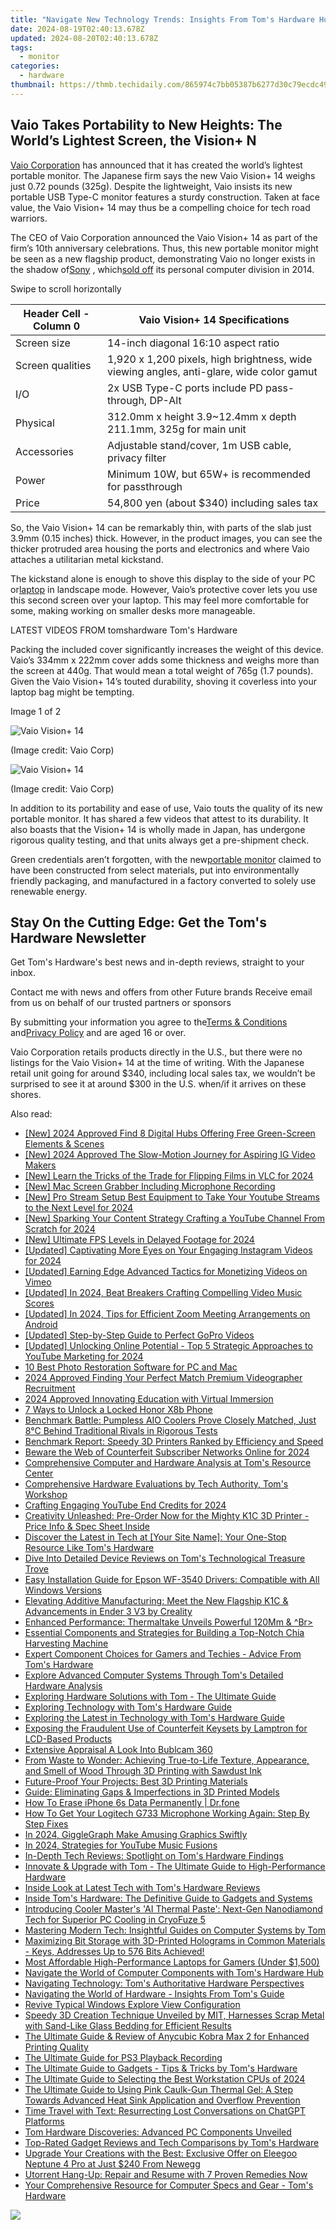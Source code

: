 ```yaml
---
title: "Navigate New Technology Trends: Insights From Tom's Hardware Hub"
date: 2024-08-19T02:40:13.678Z
updated: 2024-08-20T02:40:13.678Z
tags:
  - monitor
categories:
  - hardware
thumbnail: https://thmb.techidaily.com/865974c7bb05387b6277d30c79ecdc49aad19ee23c97d33e5069a1776373f52c.jpg
---
```


## Vaio Takes Portability to New Heights: The World’s Lightest Screen, the Vision+ N

[Vaio Corporation](https://vaio.com/news/visionplus%5F240701/) has announced that it has created the world’s lightest portable monitor. The Japanese firm says the new Vaio Vision+ 14 weighs just 0.72 pounds (325g). Despite the lightweight, Vaio insists its new portable USB Type-C monitor features a sturdy construction. Taken at face value, the Vaio Vision+ 14 may thus be a compelling choice for tech road warriors.

 The CEO of Vaio Corporation announced the Vaio Vision+ 14 as part of the firm’s 10th anniversary celebrations. Thus, this new portable monitor might be seen as a new flagship product, demonstrating Vaio no longer exists in the shadow of[Sony](https://tools.techidaily.com) , which[sold off](https://tools.techidaily.com) its personal computer division in 2014.

 Swipe to scroll horizontally

| Header Cell - Column 0 | Vaio Vision+ 14 Specifications                                                           |
| ---------------------- | ---------------------------------------------------------------------------------------- |
| Screen size            | 14-inch diagonal 16:10 aspect ratio                                                      |
| Screen qualities       | 1,920 x 1,200 pixels, high brightness, wide viewing angles, anti-glare, wide color gamut |
| I/O                    | 2x USB Type-C ports include PD pass-through, DP-Alt                                      |
| Physical               | 312.0mm x height 3.9\~12.4mm x depth 211.1mm, 325g for main unit                         |
| Accessories            | Adjustable stand/cover, 1m USB cable, privacy filter                                     |
| Power                  | Minimum 10W, but 65W+ is recommended for passthrough                                     |
| Price                  | 54,800 yen (about $340) including sales tax                                              |

 So, the Vaio Vision+ 14 can be remarkably thin, with parts of the slab just 3.9mm (0.15 inches) thick. However, in the product images, you can see the thicker protruded area housing the ports and electronics and where Vaio attaches a utilitarian metal kickstand.

 The kickstand alone is enough to shove this display to the side of your PC or[laptop](https://tools.techidaily.com) in landscape mode. However, Vaio’s protective cover lets you use this second screen over your laptop. This may feel more comfortable for some, making working on smaller desks more manageable.

 LATEST VIDEOS FROM tomshardware Tom's Hardware

 Packing the included cover significantly increases the weight of this device. Vaio’s 334mm x 222mm cover adds some thickness and weighs more than the screen at 440g. That would mean a total weight of 765g (1.7 pounds). Given the Vaio Vision+ 14’s touted durability, shoving it coverless into your laptop bag might be tempting.

 Image 1 of 2

![Vaio Vision+ 14](https://vanilla.futurecdn.net/cyclingnews/media/img/missing-image.svg)

 (Image credit: Vaio Corp)

![Vaio Vision+ 14](https://vanilla.futurecdn.net/cyclingnews/media/img/missing-image.svg)

 (Image credit: Vaio Corp)

 In addition to its portability and ease of use, Vaio touts the quality of its new portable monitor. It has shared a few videos that attest to its durability. It also boasts that the Vision+ 14 is wholly made in Japan, has undergone rigorous quality testing, and that units always get a pre-shipment check.

 Green credentials aren’t forgotten, with the new[portable monitor](https://tools.techidaily.com) claimed to have been constructed from select materials, put into environmentally friendly packaging, and manufactured in a factory converted to solely use renewable energy.

## Stay On the Cutting Edge: Get the Tom's Hardware Newsletter

 Get Tom's Hardware's best news and in-depth reviews, straight to your inbox.

 Contact me with news and offers from other Future brands  Receive email from us on behalf of our trusted partners or sponsors

 By submitting your information you agree to the[Terms & Conditions](https://futureplc.com/terms-conditions/) and[Privacy Policy](https://futureplc.com/privacy-policy/) and are aged 16 or over.

 Vaio Corporation retails products directly in the U.S., but there were no listings for the Vaio Vision+ 14 at the time of writing. With the Japanese retail unit going for around $340, including local sales tax, we wouldn’t be surprised to see it at around $300 in the U.S. when/if it arrives on these shores.

<ins class="adsbygoogle"
     style="display:block"
     data-ad-format="autorelaxed"
     data-ad-client="ca-pub-7571918770474297"
     data-ad-slot="1223367746"></ins>



<ins class="adsbygoogle"
     style="display:block"
     data-ad-client="ca-pub-7571918770474297"
     data-ad-slot="8358498916"
     data-ad-format="auto"
     data-full-width-responsive="true"></ins>

<span class="atpl-alsoreadstyle">Also read:</span>
<div><ul>
<li><a href="https://eaxpv-info.techidaily.com/new-2024-approved-find-8-digital-hubs-offering-free-green-screen-elements-and-scenes/"><u>[New] 2024 Approved  Find 8 Digital Hubs Offering Free Green-Screen Elements & Scenes</u></a></li>
<li><a href="https://instagram-video-files.techidaily.com/new-2024-approved-the-slow-motion-journey-for-aspiring-ig-video-makers/"><u>[New] 2024 Approved  The Slow-Motion Journey for Aspiring IG Video Makers</u></a></li>
<li><a href="https://screen-capture.techidaily.com/new-learn-the-tricks-of-the-trade-for-flipping-films-in-vlc-for-2024/"><u>[New] Learn the Tricks of the Trade for Flipping Films in VLC for 2024</u></a></li>
<li><a href="https://screen-mirroring-recording.techidaily.com/new-mac-screen-grabber-including-microphone-recording/"><u>[New] Mac Screen Grabber  Including Microphone Recording</u></a></li>
<li><a href="https://youtube-sure.techidaily.com/ro-stream-setup-best-equipment-to-take-your-youtube-streams-to-the-next-level-for-2024/"><u>[New] Pro Stream Setup  Best Equipment to Take Your Youtube Streams to the Next Level for 2024</u></a></li>
<li><a href="https://youtube-zero.techidaily.com/parking-your-content-strategy-crafting-a-youtube-channel-from-scratch-for-2024/"><u>[New] Sparking Your Content Strategy  Crafting a YouTube Channel From Scratch for 2024</u></a></li>
<li><a href="https://vp-tips.techidaily.com/new-ultimate-fps-levels-in-delayed-footage-for-2024/"><u>[New] Ultimate FPS Levels in Delayed Footage for 2024</u></a></li>
<li><a href="https://instagram-clips.techidaily.com/updated-captivating-more-eyes-on-your-engaging-instagram-videos-for-2024/"><u>[Updated] Captivating More Eyes on Your Engaging Instagram Videos for 2024</u></a></li>
<li><a href="https://vimeo-videos.techidaily.com/updated-earning-edge-advanced-tactics-for-monetizing-videos-on-vimeo/"><u>[Updated] Earning Edge  Advanced Tactics for Monetizing Videos on Vimeo</u></a></li>
<li><a href="https://instagram-video-files.techidaily.com/updated-in-2024-beat-breakers-crafting-compelling-video-music-scores/"><u>[Updated] In 2024, Beat Breakers  Crafting Compelling Video Music Scores</u></a></li>
<li><a href="https://article-posts.techidaily.com/updated-in-2024-tips-for-efficient-zoom-meeting-arrangements-on-android/"><u>[Updated] In 2024, Tips for Efficient Zoom Meeting Arrangements on Android</u></a></li>
<li><a href="https://extra-approaches.techidaily.com/updated-step-by-step-guide-to-perfect-gopro-videos/"><u>[Updated] Step-by-Step Guide to Perfect GoPro Videos</u></a></li>
<li><a href="https://youtube-tips.techidaily.com/ed-unlocking-online-potential-top-5-strategic-approaches-to-youtube-marketing-for-2024/"><u>[Updated] Unlocking Online Potential - Top 5 Strategic Approaches to YouTube Marketing for 2024</u></a></li>
<li><a href="https://data-safeguard.techidaily.com/10-best-photo-restoration-software-for-pc-and-mac/"><u>10 Best Photo Restoration Software for PC and Mac</u></a></li>
<li><a href="https://some-knowledge.techidaily.com/2024-approved-finding-your-perfect-match-premium-videographer-recruitment/"><u>2024 Approved  Finding Your Perfect Match  Premium Videographer Recruitment</u></a></li>
<li><a href="https://fox-direct.techidaily.com/2024-approved-innovating-education-with-virtual-immersion/"><u>2024 Approved  Innovating Education with Virtual Immersion</u></a></li>
<li><a href="https://unlock-android.techidaily.com/7-ways-to-unlock-a-locked-honor-x8b-phone-by-drfone-android/"><u>7 Ways to Unlock a Locked Honor X8b Phone</u></a></li>
<li><a href="https://hardware-tips.techidaily.com/benchmark-battle-pumpless-aio-coolers-prove-closely-matched-just-8c-behind-traditional-rivals-in-rigorous-tests/"><u>Benchmark Battle: Pumpless AIO Coolers Prove Closely Matched, Just 8°C Behind Traditional Rivals in Rigorous Tests</u></a></li>
<li><a href="https://hardware-tips.techidaily.com/benchmark-report-speedy-3d-printers-ranked-by-efficiency-and-speed/"><u>Benchmark Report: Speedy 3D Printers Ranked by Efficiency and Speed</u></a></li>
<li><a href="https://youtube-videos.techidaily.com/beware-the-web-of-counterfeit-subscriber-networks-online-for-2024/"><u>Beware the Web of Counterfeit Subscriber Networks Online for 2024</u></a></li>
<li><a href="https://hardware-tips.techidaily.com/comprehensive-computer-and-hardware-analysis-at-toms-resource-center/"><u>Comprehensive Computer and Hardware Analysis at Tom's Resource Center</u></a></li>
<li><a href="https://hardware-tips.techidaily.com/comprehensive-hardware-evaluations-by-tech-authority-toms-workshop/"><u>Comprehensive Hardware Evaluations by Tech Authority, Tom's Workshop</u></a></li>
<li><a href="https://youtube-web.techidaily.com/ing-engaging-youtube-end-credits-for-2024/"><u>Crafting Engaging YouTube End Credits for 2024</u></a></li>
<li><a href="https://hardware-tips.techidaily.com/creativity-unleashed-pre-order-now-for-the-mighty-k1c-3d-printer-price-info-and-spec-sheet-inside/"><u>Creativity Unleashed: Pre-Order Now for the Mighty K1C 3D Printer - Price Info & Spec Sheet Inside</u></a></li>
<li><a href="https://hardware-tips.techidaily.com/1723125168199-discover-the-latest-in-tech-at-your-site-name-your-one-stop-resource-like-toms-hardware/"><u>Discover the Latest in Tech at [Your Site Name]: Your One-Stop Resource Like Tom's Hardware</u></a></li>
<li><a href="https://hardware-tips.techidaily.com/dive-into-detailed-device-reviews-on-toms-technological-treasure-trove/"><u>Dive Into Detailed Device Reviews on Tom's Technological Treasure Trove</u></a></li>
<li><a href="https://hardware-help.techidaily.com/easy-installation-guide-for-epson-wf-3540-drivers-compatible-with-all-windows-versions/"><u>Easy Installation Guide for Epson WF-3540 Drivers: Compatible with All Windows Versions</u></a></li>
<li><a href="https://hardware-tips.techidaily.com/elevating-additive-manufacturing-meet-the-new-flagship-k1c-and-advancements-in-ender-3-v3-by-creality/"><u>Elevating Additive Manufacturing: Meet the New Flagship K1C & Advancements in Ender 3 V3 by Creality</u></a></li>
<li><a href="https://hardware-tips.techidaily.com/enhanced-performance-thermaltake-unveils-powerful-120mm-and-br)/"><u>Enhanced Performance: Thermaltake Unveils Powerful 120Mm & ^Br></u></a></li>
<li><a href="https://hardware-tips.techidaily.com/essential-components-and-strategies-for-building-a-top-notch-chia-harvesting-machine/"><u>Essential Components and Strategies for Building a Top-Notch Chia Harvesting Machine</u></a></li>
<li><a href="https://hardware-tips.techidaily.com/expert-component-choices-for-gamers-and-techies-advice-from-toms-hardware/"><u>Expert Component Choices for Gamers and Techies - Advice From Tom's Hardware</u></a></li>
<li><a href="https://hardware-tips.techidaily.com/explore-advanced-computer-systems-through-toms-detailed-hardware-analysis/"><u>Explore Advanced Computer Systems Through Tom's Detailed Hardware Analysis</u></a></li>
<li><a href="https://hardware-tips.techidaily.com/exploring-hardware-solutions-with-tom-the-ultimate-guide/"><u>Exploring Hardware Solutions with Tom - The Ultimate Guide</u></a></li>
<li><a href="https://hardware-tips.techidaily.com/exploring-technology-with-toms-hardware-guide/"><u>Exploring Technology with Tom's Hardware Guide</u></a></li>
<li><a href="https://hardware-tips.techidaily.com/exploring-the-latest-in-technology-with-toms-hardware-guide/"><u>Exploring the Latest in Technology with Tom's Hardware Guide</u></a></li>
<li><a href="https://hardware-tips.techidaily.com/exposing-the-fraudulent-use-of-counterfeit-keysets-by-lamptron-for-lcd-based-products/"><u>Exposing the Fraudulent Use of Counterfeit Keysets by Lamptron for LCD-Based Products</u></a></li>
<li><a href="https://extra-resources.techidaily.com/extensive-appraisal-a-look-into-bublcam-360/"><u>Extensive Appraisal  A Look Into Bublcam 360</u></a></li>
<li><a href="https://hardware-tips.techidaily.com/from-waste-to-wonder-achieving-true-to-life-texture-appearance-and-smell-of-wood-through-3d-printing-with-sawdust-ink/"><u>From Waste to Wonder: Achieving True-to-Life Texture, Appearance, and Smell of Wood Through 3D Printing with Sawdust Ink</u></a></li>
<li><a href="https://hardware-tips.techidaily.com/future-proof-your-projects-best-3d-printing-materials/"><u>Future-Proof Your Projects: Best 3D Printing Materials</u></a></li>
<li><a href="https://hardware-tips.techidaily.com/guide-eliminating-gaps-and-imperfections-in-3d-printed-models/"><u>Guide: Eliminating Gaps & Imperfections in 3D Printed Models</u></a></li>
<li><a href="https://blog-min.techidaily.com/how-to-erase-iphone-6s-data-permanently-drfone-by-drfone-ios-full-data-eraser-ios-full-data-eraser/"><u>How To Erase iPhone 6s Data Permanently | Dr.fone</u></a></li>
<li><a href="https://sound-issues.techidaily.com/how-to-get-your-logitech-g733-microphone-working-again-step-by-step-fixes/"><u>How To Get Your Logitech G733 Microphone Working Again: Step By Step Fixes</u></a></li>
<li><a href="https://some-knowledge.techidaily.com/in-2024-gigglegraph-make-amusing-graphics-swiftly/"><u>In 2024, GiggleGraph  Make Amusing Graphics Swiftly</u></a></li>
<li><a href="https://youtube-help.techidaily.com/in-2024-strategies-for-youtube-music-fusions/"><u>In 2024, Strategies for YouTube Music Fusions</u></a></li>
<li><a href="https://hardware-tips.techidaily.com/in-depth-tech-reviews-spotlight-on-toms-hardware-findings/"><u>In-Depth Tech Reviews: Spotlight on Tom's Hardware Findings</u></a></li>
<li><a href="https://hardware-tips.techidaily.com/innovate-and-upgrade-with-tom-the-ultimate-guide-to-high-performance-hardware/"><u>Innovate & Upgrade with Tom - The Ultimate Guide to High-Performance Hardware</u></a></li>
<li><a href="https://hardware-tips.techidaily.com/inside-look-at-latest-tech-with-toms-hardware-reviews/"><u>Inside Look at Latest Tech with Tom's Hardware Reviews</u></a></li>
<li><a href="https://hardware-tips.techidaily.com/inside-toms-hardware-the-definitive-guide-to-gadgets-and-systems/"><u>Inside Tom's Hardware: The Definitive Guide to Gadgets and Systems</u></a></li>
<li><a href="https://hardware-tips.techidaily.com/introducing-cooler-masters-ai-thermal-paste-next-gen-nanodiamond-tech-for-superior-pc-cooling-in-cryofuze-5/"><u>Introducing Cooler Master's 'AI Thermal Paste': Next-Gen Nanodiamond Tech for Superior PC Cooling in CryoFuze 5</u></a></li>
<li><a href="https://hardware-tips.techidaily.com/mastering-modern-tech-insightful-guides-on-computer-systems-by-tom/"><u>Mastering Modern Tech: Insightful Guides on Computer Systems by Tom</u></a></li>
<li><a href="https://hardware-tips.techidaily.com/maximizing-bit-storage-with-3d-printed-holograms-in-common-materials-keys-addresses-up-to-576-bits-achieved/"><u>Maximizing Bit Storage with 3D-Printed Holograms in Common Materials - Keys, Addresses Up to 576 Bits Achieved!</u></a></li>
<li><a href="https://hardware-tips.techidaily.com/most-affordable-high-performance-laptops-for-gamers-under-1500/"><u>Most Affordable High-Performance Laptops for Gamers (Under $1,500)</u></a></li>
<li><a href="https://hardware-tips.techidaily.com/navigate-the-world-of-computer-components-with-toms-hardware-hub/"><u>Navigate the World of Computer Components with Tom's Hardware Hub</u></a></li>
<li><a href="https://hardware-tips.techidaily.com/navigating-technology-toms-authoritative-hardware-perspectives/"><u>Navigating Technology: Tom's Authoritative Hardware Perspectives</u></a></li>
<li><a href="https://hardware-tips.techidaily.com/navigating-the-world-of-hardware-insights-from-toms-guide/"><u>Navigating the World of Hardware - Insights From Tom's Guide</u></a></li>
<li><a href="https://win11.techidaily.com/revive-typical-windows-explore-view-configuration/"><u>Revive Typical Windows Explore View Configuration</u></a></li>
<li><a href="https://hardware-tips.techidaily.com/speedy-3d-creation-technique-unveiled-by-mit-harnesses-scrap-metal-with-sand-like-glass-bedding-for-efficient-results/"><u>Speedy 3D Creation Technique Unveiled by MIT, Harnesses Scrap Metal with Sand-Like Glass Bedding for Efficient Results</u></a></li>
<li><a href="https://hardware-tips.techidaily.com/the-ultimate-guide-and-review-of-anycubic-kobra-max-2-for-enhanced-printing-quality/"><u>The Ultimate Guide & Review of Anycubic Kobra Max 2 for Enhanced Printing Quality</u></a></li>
<li><a href="https://desktop-recording.techidaily.com/the-ultimate-guide-for-ps3-playback-recording/"><u>The Ultimate Guide for PS3 Playback Recording</u></a></li>
<li><a href="https://hardware-tips.techidaily.com/the-ultimate-guide-to-gadgets-tips-and-tricks-by-toms-hardware/"><u>The Ultimate Guide to Gadgets - Tips & Tricks by Tom's Hardware</u></a></li>
<li><a href="https://hardware-tips.techidaily.com/the-ultimate-guide-to-selecting-the-best-workstation-cpus-of-2024/"><u>The Ultimate Guide to Selecting the Best Workstation CPUs of 2024</u></a></li>
<li><a href="https://hardware-tips.techidaily.com/the-ultimate-guide-to-using-pink-caulk-gun-thermal-gel-a-step-towards-advanced-heat-sink-application-and-overflow-prevention/"><u>The Ultimate Guide to Using Pink Caulk-Gun Thermal Gel: A Step Towards Advanced Heat Sink Application and Overflow Prevention</u></a></li>
<li><a href="https://tech-haven.techidaily.com/time-travel-with-text-resurrecting-lost-conversations-on-chatgpt-platforms/"><u>Time Travel with Text: Resurrecting Lost Conversations on ChatGPT Platforms</u></a></li>
<li><a href="https://hardware-tips.techidaily.com/tom-hardware-discoveries-advanced-pc-components-unveiled/"><u>Tom Hardware Discoveries: Advanced PC Components Unveiled</u></a></li>
<li><a href="https://hardware-tips.techidaily.com/top-rated-gadget-reviews-and-tech-comparisons-by-toms-hardware/"><u>Top-Rated Gadget Reviews and Tech Comparisons by Tom's Hardware</u></a></li>
<li><a href="https://hardware-tips.techidaily.com/upgrade-your-creations-with-the-best-exclusive-offer-on-eleegoo-neptune-4-pro-at-just-240-from-newegg/"><u>Upgrade Your Creations with the Best: Exclusive Offer on Eleegoo Neptune 4 Pro at Just $240 From Newegg</u></a></li>
<li><a href="https://program-issues.techidaily.com/utorrent-hang-up-repair-and-resume-with-7-proven-remedies-now/"><u>Utorrent Hang-Up: Repair and Resume with 7 Proven Remedies Now</u></a></li>
<li><a href="https://hardware-tips.techidaily.com/your-comprehensive-resource-for-computer-specs-and-gear-toms-hardware/"><u>Your Comprehensive Resource for Computer Specs and Gear - Tom's Hardware</u></a></li>
</ul></div>

<!-- affiliate ads begin -->
<a href="https://shop.systoolsgroup.com/affiliate.php?ACCOUNT=SYSTOOBY&AFFILIATE=108875&PATH=https%3A%2F%2Fwww.systoolsgroup.com%3FAFFILIATE%3D108875%26RESOURCE%3D%2BSysTools%2BOutlook%2BRecovery"><img src="https://www.systoolsgroup.com/box/outlook-recovery.png" border="0"></a>
<!-- affiliate ads end -->